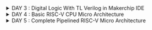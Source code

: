<details>
<summary>DAY 3 : Digital Logic With TL Verilog in Makerchip IDE</summary>
<br>

# Example 
Navigate to [makerchip](https://makerchip.com)

### Inverter
- Learn -> Examples -> Makerchip Default Template

#### A) Inverter in TLV using command

- under TLV Section type ```$out = ! $in1```
- Now compile ``` press E -> compile```

#### B) Xor gate using operators

![image](https://github.com/yagnavivek/PES_YAGNAVIVEK_RISCV/assets/93475824/8b29750b-b133-4ce8-8326-5ccfd7d87d5a)

#### C) Vectors

![image](https://github.com/yagnavivek/PES_YAGNAVIVEK_RISCV/assets/93475824/402438eb-b996-4782-945a-9df8a89030fa)

#### D) Mux (with and without vectors)

![image](https://github.com/yagnavivek/PES_YAGNAVIVEK_RISCV/assets/93475824/7795306d-10ba-48f4-a9e8-e490e5fcb102)

#### E) Simple Claculator

![image](https://github.com/yagnavivek/PES_YAGNAVIVEK_RISCV/assets/93475824/a09cf5b0-3202-42e0-8762-97cb3581bc61)

### Sequential Logic

- Sequential logic is sequenced by a clock signal
- A D-flip-flop transitions next state to current state on a rising clock edge
- Reset signal helps the circuit come to a known state

#### F) Fibonacci series

![image](https://github.com/yagnavivek/PES_YAGNAVIVEK_RISCV/assets/93475824/0e78f120-fb9f-4d24-ba6d-5b3e2485bd61)

#### G) Up-Counter

![image](https://github.com/yagnavivek/PES_YAGNAVIVEK_RISCV/assets/93475824/647f822d-008f-48ec-ae93-ade2da37db85)

#### H) Sequential Calculator 
  Input val1 is the previous output of calculator

![image](https://github.com/yagnavivek/PES_YAGNAVIVEK_RISCV/assets/93475824/9192605d-1221-46fd-bac3-c1f06352ac16)

#### I) A simple pipeline through Pythagorean example

![image](https://github.com/yagnavivek/PES_YAGNAVIVEK_RISCV/assets/93475824/923022a1-7bc4-4fd6-95e8-c0ea41405aba)

#### J) Pipeline Implementation example

![image](https://github.com/yagnavivek/PES_YAGNAVIVEK_RISCV/assets/93475824/2a58ccd8-e1ca-42bd-af79-2a277bc72265)


## Validity 
- Easier debug
- cleaner design
- Better error checking
- Automated clock gating

#### K) 2 cycle calculator with validity

![Screenshot from 2023-10-14 18-00-53](https://github.com/yagnavivek/PES_YAGNAVIVEK_RISCV/assets/93475824/3e2e5fe1-2cbf-485d-a4e6-a6976e07e755)


#### L) Distance Calculator

![Screenshot from 2023-10-14 18-53-33](https://github.com/yagnavivek/PES_YAGNAVIVEK_RISCV/assets/93475824/64701bdb-aa3e-4323-a2f4-2f2fa51a776c)

#### M) Calulator_memory

![Screenshot from 2023-10-14 18-58-48](https://github.com/yagnavivek/PES_YAGNAVIVEK_RISCV/assets/93475824/bfc81566-6343-42e7-bfea-4ace15c2bfcf)


</details>

<details>
<summary>DAY 4 : Basic RISC-V CPU Micro Architecture</summary>
<br>

# RISC-V Implementation Blueprint

![image](https://github.com/yagnavivek/PES_YAGNAVIVEK_RISCV/assets/93475824/140a5803-8436-47a0-9e84-945284415482)

Link for the starter code [starter code](https://myth.makerchip.com/sandbox?code_url=https:%2F%2Fraw.githubusercontent.com%2Fstevehoover%2FRISC-V_MYTH_Workshop%2Fmaster%2Frisc-v_shell.tlv#) 

Codes for each step reported below can be found here [Day4 Codes]()

## 1. Program Counter

![image](https://github.com/yagnavivek/PES_YAGNAVIVEK_RISCV/assets/93475824/86ebf67f-95ab-4a2b-8002-3eb1789966c6)

## 2. Instruction Fetch

![image](https://github.com/yagnavivek/PES_YAGNAVIVEK_RISCV/assets/93475824/3c9f61c7-124d-4dd7-b6d7-254da8ed16b3)


## 3.Instruction Decode

![image](https://github.com/yagnavivek/PES_YAGNAVIVEK_RISCV/assets/93475824/3464a32d-62c8-4a50-aef2-2c7e7000a179)

## 4. Instruction Decode with validity

![image](https://github.com/yagnavivek/PES_YAGNAVIVEK_RISCV/assets/93475824/06ea8486-6e91-4524-bff7-1b37cc0ff349)

## 5. Individual Instruction decode

![image](https://github.com/yagnavivek/PES_YAGNAVIVEK_RISCV/assets/93475824/e870f9db-de18-4052-b2d4-189dc0eddb92)

## 6. Register file read

![image](https://github.com/yagnavivek/PES_YAGNAVIVEK_RISCV/assets/93475824/a9c98216-a816-4fcf-974f-75fceeacbecd)

## 7. ALU

![image](https://github.com/yagnavivek/PES_YAGNAVIVEK_RISCV/assets/93475824/6a29d2b9-9354-48fa-8303-b09d90bf8b8c)

## 8. Register File Write

![image](https://github.com/yagnavivek/PES_YAGNAVIVEK_RISCV/assets/93475824/0c766dc9-3cd6-4387-bf9f-4167558ec240)

## 9. Branch Instructions

![image](https://github.com/yagnavivek/PES_YAGNAVIVEK_RISCV/assets/93475824/5e41c6a7-deac-411a-b439-05ff52215eb8)

## 10. Testbench to check functionality

![image](https://github.com/yagnavivek/PES_YAGNAVIVEK_RISCV/assets/93475824/857f16f1-e979-4e0f-a3f1-415392c6c85b)

</details>

<details>
<summary>DAY 5 : Complete Pipelined RISC-V Micro Architecture </summary>
<br>


</details>

